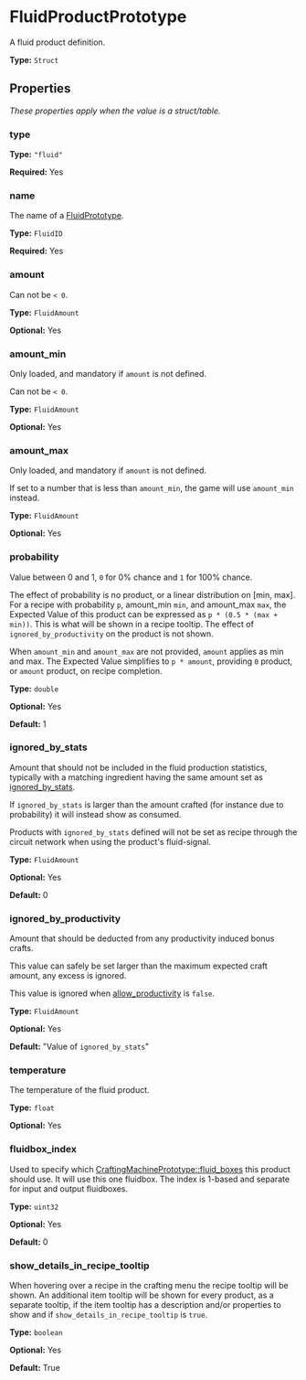 # FluidProductPrototype

A fluid product definition.

**Type:** `Struct`

## Properties

*These properties apply when the value is a struct/table.*

### type

**Type:** `"fluid"`

**Required:** Yes

### name

The name of a [FluidPrototype](prototype:FluidPrototype).

**Type:** `FluidID`

**Required:** Yes

### amount

Can not be `< 0`.

**Type:** `FluidAmount`

**Optional:** Yes

### amount_min

Only loaded, and mandatory if `amount` is not defined.

Can not be `< 0`.

**Type:** `FluidAmount`

**Optional:** Yes

### amount_max

Only loaded, and mandatory if `amount` is not defined.

If set to a number that is less than `amount_min`, the game will use `amount_min` instead.

**Type:** `FluidAmount`

**Optional:** Yes

### probability

Value between 0 and 1, `0` for 0% chance and `1` for 100% chance.

The effect of probability is no product, or a linear distribution on [min, max]. For a recipe with probability `p`, amount_min `min`, and amount_max `max`, the Expected Value of this product can be expressed as `p * (0.5 * (max + min))`. This is what will be shown in a recipe tooltip. The effect of `ignored_by_productivity` on the product is not shown.

When `amount_min` and `amount_max` are not provided, `amount` applies as min and max. The Expected Value simplifies to `p * amount`, providing `0` product, or `amount` product, on recipe completion.

**Type:** `double`

**Optional:** Yes

**Default:** 1

### ignored_by_stats

Amount that should not be included in the fluid production statistics, typically with a matching ingredient having the same amount set as [ignored_by_stats](prototype:FluidIngredientPrototype::ignored_by_stats).

If `ignored_by_stats` is larger than the amount crafted (for instance due to probability) it will instead show as consumed.

Products with `ignored_by_stats` defined will not be set as recipe through the circuit network when using the product's fluid-signal.

**Type:** `FluidAmount`

**Optional:** Yes

**Default:** 0

### ignored_by_productivity

Amount that should be deducted from any productivity induced bonus crafts.

This value can safely be set larger than the maximum expected craft amount, any excess is ignored.

This value is ignored when [allow_productivity](prototype:RecipePrototype::allow_productivity) is `false`.

**Type:** `FluidAmount`

**Optional:** Yes

**Default:** "Value of `ignored_by_stats`"

### temperature

The temperature of the fluid product.

**Type:** `float`

**Optional:** Yes

### fluidbox_index

Used to specify which [CraftingMachinePrototype::fluid_boxes](prototype:CraftingMachinePrototype::fluid_boxes) this product should use. It will use this one fluidbox. The index is 1-based and separate for input and output fluidboxes.

**Type:** `uint32`

**Optional:** Yes

**Default:** 0

### show_details_in_recipe_tooltip

When hovering over a recipe in the crafting menu the recipe tooltip will be shown. An additional item tooltip will be shown for every product, as a separate tooltip, if the item tooltip has a description and/or properties to show and if `show_details_in_recipe_tooltip` is `true`.

**Type:** `boolean`

**Optional:** Yes

**Default:** True

